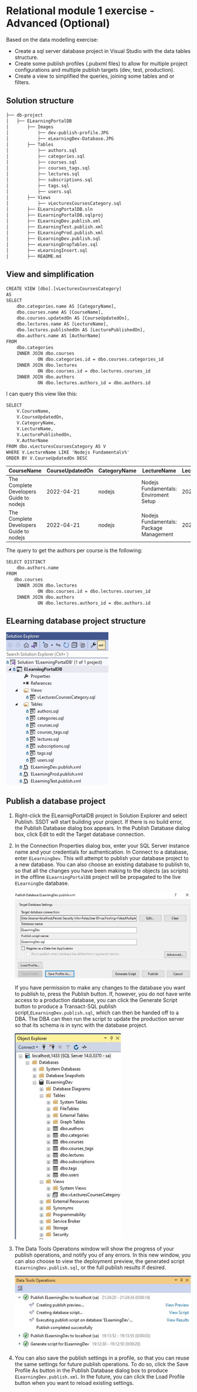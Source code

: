 # Relational module 1 exercise - Advanced (Optional)
Based on the data modelling exercise:
* Create a sql server database project in Visual Studio with the data tables structure.
* Create some publish profiles (.pubxml files) to allow for multiple project configurations and multiple publish targets (dev, test, production).
* Create a view to simplified the queries, joining some tables and or filters.


## Solution structure 

```
├── db-project
│   ├── ELearningPortalDB 
│   	├── Images
│   		├── dev-publish-profile.JPG
│   		├── eLearningDev-Database.JPG
│   	├── Tables
│   		├── authors.sql
│   		├── categories.sql
│   		├── courses.sql
│   		├── courses_tags.sql
│   		├── lectures.sql
│   		├── subscriptions.sql
│   		├── tags.sql
│   		├── users.sql
│   	├── Views
│   		├── vLecturesCoursesCategory.sql
│   	├── ELearningPortalDB.sln
│   	├── ELearningPortalDB.sqlproj
│   	├── ELearningDev.publish.xml
│   	├── ELearningTest.publish.xml
│   	├── ELearningProd.publish.xml
│   	├── ELearningDev.publish.sql
│   	├── eLearningDropTables.sql
│   	├── eLearningInsert.sql
│   	├── README.md
```

## View and simplification

```
CREATE VIEW [dbo].[vLecturesCoursesCategory]
AS
SELECT        
	dbo.categories.name AS [CategoryName], 
	dbo.courses.name AS [CourseName], 
	dbo.courses.updatedOn AS [CourseUpdatedOn], 
	dbo.lectures.name AS [LectureName], 
    dbo.lectures.publishedOn AS [LecturePublishedOn], 
	dbo.authors.name AS [AuthorName]
FROM 
	dbo.categories 
    INNER JOIN dbo.courses 
            ON dbo.categories.id = dbo.courses.categories_id 
	INNER JOIN dbo.lectures 
            ON dbo.courses.id = dbo.lectures.courses_id 
	INNER JOIN dbo.authors 
            ON dbo.lectures.authors_id = dbo.authors.id
```

I can query this view like this:
```
SELECT 
	V.CourseName,
	V.CourseUpdatedOn,
	V.CategoryName,
	V.LectureName, 
	V.LecturePublishedOn,	
	V.AuthorName
FROM dbo.vLecturesCoursesCategory AS V
WHERE V.LectureName LIKE 'Nodejs Fundamentals%'
ORDER BY V.CourseUpdatedOn DESC
```


|CourseName  |  CourseUpdatedOn | CategoryName |LectureName|LecturePublishedOn|AuthorName|
| ----------  |---------  | ------  |-----  |-----  |-----  |
|The Complete Developers Guide to nodejs|2022-04-21	|nodejs	|Nodejs Fundamentals: Enviroment Setup |	2022-03-20	| Braulio Díez
|The Complete Developers Guide to nodejs|	2022-04-21	|nodejs	|Nodejs Fundamentals: Package Management|	2022-03-25|	Diego Martín

The query to get the authors per course is the following:
```
SELECT DISTINCT	
	dbo.authors.name
FROM
   dbo.courses
	INNER JOIN dbo.lectures 
            ON dbo.courses.id = dbo.lectures.courses_id 
	INNER JOIN dbo.authors 
            ON dbo.lectures.authors_id = dbo.authors.id
```

## ELearning database project structure

 ![elearningDatabaseProjectStructure](Images/elearning-database-project.JPG)

## Publish a database project
 1. Right-click the ELearnigPortalDB project in Solution Explorer and select Publish. SSDT will start building your project. If there is no build error, the Publish Database dialog box appears.
 In the Publish Database dialog box, click Edit to edit the Target database connection.

2. In the Connection Properties dialog box, enter your SQL Server instance name and your credentials for authentication. In Connect to a database, enter `ELearningDev`. This will attempt to publish your database project to a new database. You can also choose an existing database to publish to, so that all the changes you have been making to the objects (as scripts) in the offline `ELearningPortalDB` project will be propagated to the live `ELearningDe` database.

    ![DevPublishProfile](Images/dev-publish-profile.JPG)

    If you have permission to make any changes to the database you want to publish to, press the Publish button. If, however, you do not have write access to a production database, you can click the Generate Script button to produce a Transact-SQL publish script,`ELearningDev.publish.sql`, which can then be handed off to a DBA. The DBA can then run the script to update the production server so that its schema is in sync with the database project.

    ![ELearningDeveloperDatabase](Images/eLearningDev-database.JPG)

3. The Data Tools Operations window will show the progress of your publish operations, and notify you of any errors. In this new window, you can also choose to view the deployment preview, the generated script `ELearningDev.publish.sql`, or the full publish results if desired.

    ![DataToolsOperationsScreen.JPG](Images/data-tools-operations-screen.JPG)

4. You can also save the publish settings in a profile, so that you can reuse the same settings for future publish operations. To do so, click the Save Profile As button in the Publish Database dialog box to produce `ELearningDev.publish.xml`. In the future, you can click the Load Profile button when you want to reload existing settings.